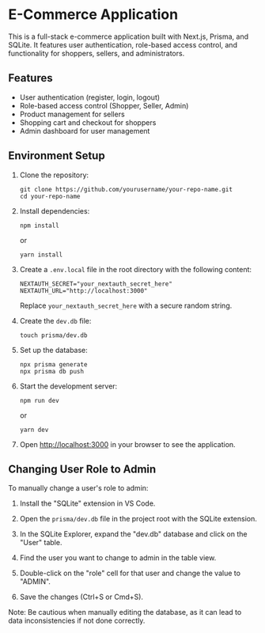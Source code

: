 # E-Commerce Application

This is a full-stack e-commerce application built with Next.js, Prisma, and SQLite. It features user authentication, role-based access control, and functionality for shoppers, sellers, and administrators.

## Features

- User authentication (register, login, logout)
- Role-based access control (Shopper, Seller, Admin)
- Product management for sellers
- Shopping cart and checkout for shoppers
- Admin dashboard for user management

## Environment Setup

1. Clone the repository:
   ```
   git clone https://github.com/yourusername/your-repo-name.git
   cd your-repo-name
   ```

2. Install dependencies:
   ```
   npm install
   ```
   or
   ```
   yarn install
   ```

3. Create a `.env.local` file in the root directory with the following content:
   ```
   NEXTAUTH_SECRET="your_nextauth_secret_here"
   NEXTAUTH_URL="http://localhost:3000"
   ```
   Replace `your_nextauth_secret_here` with a secure random string.

4. Create the `dev.db` file:
   ```
   touch prisma/dev.db
   ```

5. Set up the database:
   ```
   npx prisma generate
   npx prisma db push
   ```

6. Start the development server:
   ```
   npm run dev
   ```
   or
   ```
   yarn dev
   ```

7. Open [http://localhost:3000](http://localhost:3000) in your browser to see the application.

## Changing User Role to Admin

To manually change a user's role to admin:

1. Install the "SQLite" extension in VS Code.

2. Open the `prisma/dev.db` file in the project root with the SQLite extension.

3. In the SQLite Explorer, expand the "dev.db" database and click on the "User" table.

4. Find the user you want to change to admin in the table view.

5. Double-click on the "role" cell for that user and change the value to "ADMIN".

6. Save the changes (Ctrl+S or Cmd+S).

Note: Be cautious when manually editing the database, as it can lead to data inconsistencies if not done correctly.
